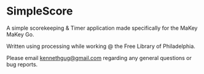 # SimpleScore
A simple scorekeeping &amp; Timer application made specifically for the MaKey MaKey Go.

Written using processing while working @ the Free Library of Philadelphia.

Please email kennethgug@gmail.com regarding any general questions or bug reports.
